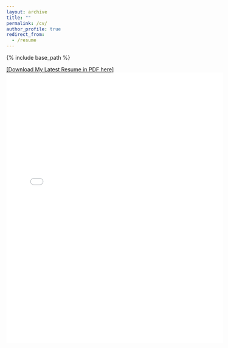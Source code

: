 ```yaml
---
layout: archive
title: ""
permalink: /cv/
author_profile: true
redirect_from:
  - /resume
---
```


{% include base_path %}

[[Download My Latest Resume in PDF here]](http://MousaviSajad.github.io/files/Sajad_Mousavi_CV.pdf)
<embed src="../files/AlirezaResume2020.pdf" width="570px" height="710px" />
<!---
Education
======
* Ph.D in Informatics, Northern Arizona University, 2021 (expected)
* M.Sc. in Informatics, Northern Arizona University, 2019
* M.Sc. in Electrical Engineering, K.N. Toosi Unveristy of Technology, 2015
* B.Sc. in Electrical Engineering, Shahid Beheshti University, 2012

Work experience
======
* Fall 2017 - Present: Research Assistant
  * WINIP LAB, Northern Arizona Univeristy, Flagstaff, Arizona
  * Role: Conducting research on spectrum management for UAV networks using Machine Learning
  * Supervisor: [Dr. Fatemeh Afghah](https://www.cefns.nau.edu/~fa334/index.html)
  
* Summer 2018: Internship
  * [Next Biometrics](https://www.nextbiometrics.com), Seattle, Washington
  * Role: Firmware Programmer
  * Supervisor: Mr. Charles Horkin
 
* Fall 2018 - Present: Teaching Assistant
  * Northern Arizona Univeristy, Flagstaff, Arizona
  * Courses: Microprocessors, Introduction to digital logic, Introduction to Electronics, Signals and Systems, Fundamental of       Electromagnetics, and Fundamental of Computer Engineering
  * Role: Lab Instructor
  
* Summer 2016 - Summer 2017: Engineer
  * NAK World-Class Telecom Managed Service
  * Role: Network Engineer, IP network Designer
  
Publications
======
  <ul>{% for post in site.publications %}
    {% include archive-single-cv.html %}
  {% endfor %}</ul>
  

======
  <ul>{% for post in site.talks %}
    {% include archive-single-talk-cv.html %}
  {% endfor %}</ul>

  
Teaching
======
  <ul>{% for post in site.teaching %}
    {% include archive-single-cv.html %}
  {% endfor %}</ul>
  
Service
======
* Reviewer for 14 different Journals and Conferences.
 --->
